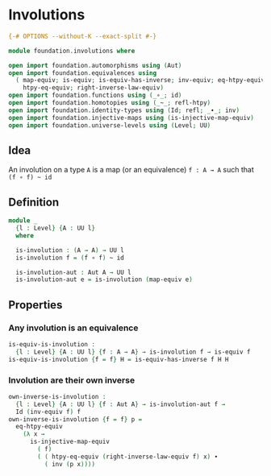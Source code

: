 # Involutions

```agda
{-# OPTIONS --without-K --exact-split #-}

module foundation.involutions where

open import foundation.automorphisms using (Aut)
open import foundation.equivalences using
  ( map-equiv; is-equiv; is-equiv-has-inverse; inv-equiv; eq-htpy-equiv;
    htpy-eq-equiv; right-inverse-law-equiv)
open import foundation.functions using (_∘_; id)
open import foundation.homotopies using (_~_; refl-htpy)
open import foundation.identity-types using (Id; refl; _∙_; inv)
open import foundation.injective-maps using (is-injective-map-equiv)
open import foundation.universe-levels using (Level; UU)
```

## Idea

An involution on a type `A` is a map (or an equivalence) `f : A → A` such that `(f ∘ f) ~ id`

## Definition

```agda
module _
  {l : Level} {A : UU l}
  where

  is-involution : (A → A) → UU l
  is-involution f = (f ∘ f) ~ id

  is-involution-aut : Aut A → UU l
  is-involution-aut e = is-involution (map-equiv e)
```

## Properties

### Any involution is an equivalence

```agda
is-equiv-is-involution :
  {l : Level} {A : UU l} {f : A → A} → is-involution f → is-equiv f
is-equiv-is-involution {f = f} H = is-equiv-has-inverse f H H
```

### Involution are their own inverse

```agda
own-inverse-is-involution :
  {l : Level} {A : UU l} {f : Aut A} → is-involution-aut f →
  Id (inv-equiv f) f
own-inverse-is-involution {f = f} p =
  eq-htpy-equiv
    (λ x →
      is-injective-map-equiv
        ( f)
        ( ( htpy-eq-equiv (right-inverse-law-equiv f) x) ∙
          ( inv (p x))))
```
